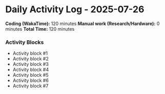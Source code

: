 # Daily Activity Log - 2025-07-26

**Coding (WakaTime):** 120 minutes
**Manual work (Research/Hardware):** 0 minutes
**Total Time:** 120 minutes

### Activity Blocks
- Activity block #1
- Activity block #2
- Activity block #3
- Activity block #4
- Activity block #5
- Activity block #6
- Activity block #7
